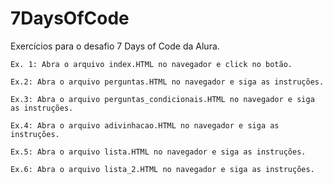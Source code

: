 # 7DaysOfCode
<p>Exercícios para o desafio 7 Days of Code da Alura.</p>

```
Ex. 1: Abra o arquivo index.HTML no navegador e click no botão.
```
```
Ex.2: Abra o arquivo perguntas.HTML no navegador e siga as instruções.
```
```
Ex.3: Abra o arquivo perguntas_condicionais.HTML no navegador e siga as instruções.
```
```
Ex.4: Abra o arquivo adivinhacao.HTML no navegador e siga as instruções.
```
```
Ex.5: Abra o arquivo lista.HTML no navegador e siga as instruções.
```
```
Ex.6: Abra o arquivo lista_2.HTML no navegador e siga as instruções.
```

